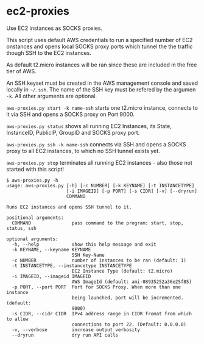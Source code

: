 # ec2-proxies
Use EC2 instances as SOCKS proxies.

This script uses default AWS credentials to run a specified number of EC2 onstances and opens local SOCKS proxy ports which tunnel the the traffic though SSH to the EC2 instances.

As default t2.micro instances will be ran since these are included in the free tier of AWS.

An SSH keyset must be created in the AWS management console and saved locally in `~/.ssh`. The name of the SSH key must be refered by the argumen `-k`. All other arguments are optional.

`aws-proxies.py start -k name-ssh` starts one t2.micro instance, connects to it via SSH and opens a SOCKS proxy on Port 9000.

`aws-proxies.py status` shows all running EC2 Instances, its State, InstanceID, PublicIP, GroupID and SOCKS proxy port.

`aws-proxies.py ssh -k name-ssh` connects via SSH and opens a SOCKS proxy to all EC2 instances, to which no SSH tunnel exists yet.

`aws-proxies.py stop` terminates all running EC2 instances - also those not started with this script!

```
$ aws-proxies.py -h
usage: aws-proxies.py [-h] [-c NUMBER] [-k KEYNAME] [-t INSTANCETYPE]
                      [-i IMAGEID] [-p PORT] [-s CIDR] [-v] [--dryrun]
                      COMMAND

Runs EC2 instances and opens SSH tunnel to it.

positional arguments:
  COMMAND               pass command to the program: start, stop, status, ssh

optional arguments:
  -h, --help            show this help message and exit
  -k KEYNAME, --keyname KEYNAME
                        SSH Key-Name
  -c NUMBER             number of instances to be ran (default: 1)
  -t INSTANCETYPE, --instancetype INSTANCETYPE
                        EC2 Instance Type (default: t2.micro)
  -i IMAGEID, --imageid IMAGEID
                        AWS ImageId (default: ami-08935252a36e25f85)
  -p PORT, --port PORT  Port for SOCKS Proxy. When more than one instance
                        being launched, port will be incremented. (default:
                        9000)
  -s CIDR, --cidr CIDR  IPv4 address range in CIDR fromat from which to allow
                        connections to port 22. (Default: 0.0.0.0)
  -v, --verbose         increase output verbosity
  --dryrun              dry run API calls
  ```

